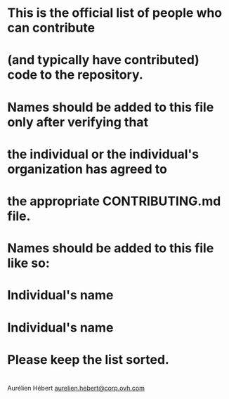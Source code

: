 # This is the official list of people who can contribute
# (and typically have contributed) code to the <PROJECT> repository.
#
# Names should be added to this file only after verifying that
# the individual or the individual's organization has agreed to
# the appropriate CONTRIBUTING.md file.
#
# Names should be added to this file like so:
# Individual's name <submission email address>
# Individual's name <submission email address>
#
# Please keep the list sorted.
#

Aurélien Hébert <aurelien.hebert@corp.ovh.com>